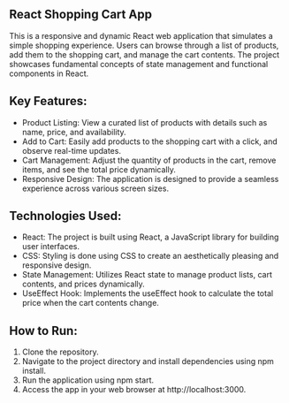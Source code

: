 ## React Shopping Cart App

This is a responsive and dynamic React web application that simulates a simple shopping experience. Users can browse through a list of products, add them to the shopping cart, and manage the cart contents. The project showcases fundamental concepts of state management and functional components in React.

## Key Features:

- Product Listing: View a curated list of products with details such as name, price, and availability.
- Add to Cart: Easily add products to the shopping cart with a click, and observe real-time updates.
- Cart Management: Adjust the quantity of products in the cart, remove items, and see the total price dynamically.
- Responsive Design: The application is designed to provide a seamless experience across various screen sizes.

## Technologies Used:
- React: The project is built using React, a JavaScript library for building user interfaces.
- CSS: Styling is done using CSS to create an aesthetically pleasing and responsive design.
- State Management: Utilizes React state to manage product lists, cart contents, and prices dynamically.
- UseEffect Hook: Implements the useEffect hook to calculate the total price when the cart contents change.

## How to Run:
1. Clone the repository.
2. Navigate to the project directory and install dependencies using npm install.
3. Run the application using npm start.
4. Access the app in your web browser at http://localhost:3000.

